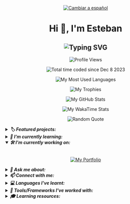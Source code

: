 <!-- Language -->
<p align="center">
  <a href="./README-ES.md">
    <img src="https://img.shields.io/badge/Lang-ES-801172?style=for-the-badge" alt="Cambiar a español" title="Cambiar a español" />
  </a>
</p>

<!-- Heading -->
<h1 align="center">Hi 👋, I'm Esteban</h1>

<!-- Subheading -->
<h2 align="center">
  <picture>
    <source media="(prefers-color-scheme: dark)" srcset="https://readme-typing-svg.demolab.com?font=Recursive&weight=500&size=30&pause=1000&color=FF428E&background=141321&center=true&vCenter=true&random=false&width=450&height=60&lines=Front-End+Developer;from+Paraguay+%F0%9F%87%B5%F0%9F%87%BE" />
    <source media="(prefers-color-scheme: light)" srcset="https://readme-typing-svg.herokuapp.com?font=Recursive&weight=500&size=30&pause=1000&color=657EFF&background=FDF6E3&center=true&vCenter=true&random=false&width=450&height=60&lines=Front-End+Developer;from+Paraguay+%F0%9F%87%B5%F0%9F%87%BE" />
    <img src="https://readme-typing-svg.demolab.com?font=Recursive&weight=500&size=30&pause=1000&color=FF428E&background=141321&center=true&vCenter=true&random=false&width=450&height=60&lines=Front-End+Developer;from+Paraguay+%F0%9F%87%B5%F0%9F%87%BE" alt="Typing SVG" title="Typing SVG" />
  </picture>
</h2>

<!-- Profile Views -->
<p align="center">
  <picture>
    <!-- <source media="(prefers-color-scheme: dark)" srcset="https://komarev.com/ghpvc/?username=esteban-vm&label=Profile%20views&color=blueviolet&style=flat" /> -->
    <!-- <source media="(prefers-color-scheme: light)" srcset="https://komarev.com/ghpvc/?username=esteban-vm&label=Profile%20views&color=brightgreen&style=plastic" /> -->
    <img src="https://komarev.com/ghpvc/?username=esteban-vm&label=Profile%20views&color=blueviolet&style=for-the-badge" alt="Profile Views" title="Profile Views" />
  </picture>
</p>

<!-- WakaTime -->
<p align="center">
  <picture>
    <!-- <source media="(prefers-color-scheme: dark)" srcset="https://wakatime.com/badge/user/018c4b00-8d62-466f-9074-3b14bf48ce82.svg?style=flat" /> -->
    <!-- <source media="(prefers-color-scheme: light)" srcset="https://wakatime.com/badge/user/018c4b00-8d62-466f-9074-3b14bf48ce82.svg?style=plastic" /> -->
    <img src="https://wakatime.com/badge/user/018c4b00-8d62-466f-9074-3b14bf48ce82.svg?style=for-the-badge" alt="Total time coded since Dec 8 2023" title="Total time coded since Dec 8 2023" />
  </picture>
</p>

<!-- Most Used Languages -->
<p align="center">
  <picture>
    <source media="(prefers-color-scheme: dark)" srcset="https://github-readme-stats.vercel.app/api/top-langs?username=esteban-vm&show_icons=true&layout=pie&theme=radical&hide_border=true&hide=swift%2Ccmake%2Cc%2Cc%2B%2B%2Ckotlin%2Cobjective-c%2Chtml&custom_title=🚀%20My%20Most%20Used%20Languages" />
    <source media="(prefers-color-scheme: light)" srcset="https://github-readme-stats.vercel.app/api/top-langs?username=esteban-vm&show_icons=true&layout=pie&theme=solarized-light&hide=swift%2Ccmake%2Cc%2Cc%2B%2B%2Ckotlin%2Cobjective-c%2Chtml&custom_title=🚀%20My%20Most%20Used%20Languages" />
    <img src="https://github-readme-stats.vercel.app/api/top-langs?username=esteban-vm&show_icons=true&layout=pie&theme=radical&hide_border=true&hide=swift%2Ccmake%2Cc%2Cc%2B%2B%2Ckotlin%2Cobjective-c%2Chtml&custom_title=🚀%20My%20Most%20Used%20Languages" alt="My Most Used Languages" title="My Most Used Languages" />
  </picture>
</p>

<!-- Trophies -->
<p align="center">
  <picture>
    <source media="(prefers-color-scheme: dark)" srcset="https://github-profile-trophy.vercel.app/?username=esteban-vm&theme=radical&no-frame=true&row=2&column=3&margin-w=15&margin-h=15&title=Commits%2CRepositories%2CStars%2CPullRequest%2CFollowers%2CExperience" />
    <source media="(prefers-color-scheme: light)" srcset="https://github-profile-trophy.vercel.app/?username=esteban-vm&theme=oldie&row=2&column=3&margin-w=15&margin-h=15&title=Commits%2CRepositories%2CStars%2CPullRequest%2CFollowers%2CExperience" />
    <img src="https://github-profile-trophy.vercel.app/?username=esteban-vm&theme=radical&no-frame=true&row=2&column=3&margin-w=15&margin-h=15&title=Commits%2CRepositories%2CStars%2CPullRequest%2CFollowers%2CExperience" alt="My Trophies" title="My Trophies" />
  </picture>
</p>

<!-- GitHub Stats -->
<p align="center">
  <picture>
    <source media="(prefers-color-scheme: dark)" srcset="https://github-readme-stats.vercel.app/api?username=esteban-vm&show_icons=true&hide=contribs%2Cissues&theme=radical&hide_border=true&rank_icon=github&custom_title=🚀%20My%20GitHub%20Stats" />
    <source media="(prefers-color-scheme: light)" srcset="https://github-readme-stats.vercel.app/api?username=esteban-vm&show_icons=true&hide=contribs%2Cissues&theme=solarized-light&rank_icon=github&custom_title=🚀%20My%20GitHub%20Stats" />
    <img src="https://github-readme-stats.vercel.app/api?username=esteban-vm&show_icons=true&hide=contribs%2Cissues&theme=radical&hide_border=true&rank_icon=github&custom_title=🚀%20My%20GitHub%20Stats" alt="My GitHub Stats" title="My GitHub Stats" />
  </picture>
</p>

<!-- WakaTime Stats -->
<p align="center">
  <picture>
    <source media="(prefers-color-scheme: dark)" srcset="https://github-readme-stats.vercel.app/api/wakatime?username=esteban90&theme=radical&hide_border=true&custom_title=🚀%20My%20WakaTime%20Stats%20(last%207%20days)" />
    <source media="(prefers-color-scheme: light)" srcset="https://github-readme-stats.vercel.app/api/wakatime?username=esteban90&theme=solarized-light&custom_title=🚀%20My%20WakaTime%20Stats%20(last%207%20days)" />
    <img src="https://github-readme-stats.vercel.app/api/wakatime?username=esteban90&theme=radical&hide_border=true&custom_title=🚀%20My%20WakaTime%20Stats%20(last%207%20days)" alt="My WakaTime Stats" title="My WakaTime Stats" />
  </picture>
</p>

<!-- Random Quotes -->
<p align="center">
  <picture>
    <source media="(prefers-color-scheme: dark)" srcset="https://github-readme-quotes-bay.vercel.app/quote?theme=radical&layout=churchill&font=Gabrielle&animation=grow_out_in&quoteCategory=programming" />
    <source media="(prefers-color-scheme: light)" srcset="https://github-readme-quotes-bay.vercel.app/quote?theme=solarized-light&layout=churchill&font=Gabrielle&animation=grow_out_in&quoteCategory=programming" />
    <img src="https://github-readme-quotes-bay.vercel.app/quote?theme=radical&layout=churchill&font=Gabrielle&animation=grow_out_in&quoteCategory=programming" alt="Random Quote" title="Random Quote" />
  </picture>
</p>

<!-- Pins -->
<details name="hidden-content">
  <summary>
    <strong>
      <em>🏷️ Featured projects:</em>
    </strong>
  </summary>
  <br/>
  <p align="center">
    <a href="https://github.com/esteban-vm/nextflix">
      <picture>
        <source media="(prefers-color-scheme: dark)" srcset="https://github-readme-stats.vercel.app/api/pin/?username=esteban-vm&repo=nextflix&theme=radical&hide_border=true" />
        <source media="(prefers-color-scheme: light)" srcset="https://github-readme-stats.vercel.app/api/pin/?username=esteban-vm&repo=nextflix&theme=solarized-light" />
        <img src="https://github-readme-stats.vercel.app/api/pin/?username=esteban-vm&repo=nextflix&theme=radical&hide_border=true" alt="Nextflix - Netflix Clone" title="Nextflix - Netflix Clone" />
      </picture>
    </a>
    <a href="https://github.com/esteban-vm/space-invaders-game">
      <picture>
        <source media="(prefers-color-scheme: dark)" srcset="https://github-readme-stats.vercel.app/api/pin/?username=esteban-vm&repo=space-invaders-game&theme=radical&hide_border=true" />
        <source media="(prefers-color-scheme: light)" srcset="https://github-readme-stats.vercel.app/api/pin/?username=esteban-vm&repo=space-invaders-game&theme=solarized-light" />
        <img src="https://github-readme-stats.vercel.app/api/pin/?username=esteban-vm&repo=space-invaders-game&theme=radical&hide_border=true" alt="Space Invaders Game" title="Space Invaders Game" />
      </picture>
    </a>
    <a href="https://github.com/esteban-vm/calculator">
      <picture>
        <source media="(prefers-color-scheme: dark)" srcset="https://github-readme-stats.vercel.app/api/pin/?username=esteban-vm&repo=calculator&theme=radical&hide_border=true" />
        <source media="(prefers-color-scheme: light)" srcset="https://github-readme-stats.vercel.app/api/pin/?username=esteban-vm&repo=calculator&theme=solarized-light" />
        <img src="https://github-readme-stats.vercel.app/api/pin/?username=esteban-vm&repo=calculator&theme=radical&hide_border=true" alt="Calculator" title="Calculator" />
      </picture>
    </a>
    <a href="https://github.com/esteban-vm/card-game">
      <picture>
        <source media="(prefers-color-scheme: dark)" srcset="https://github-readme-stats.vercel.app/api/pin/?username=esteban-vm&repo=card-game&theme=radical&hide_border=true" />
        <source media="(prefers-color-scheme: light)" srcset="https://github-readme-stats.vercel.app/api/pin/?username=esteban-vm&repo=card-game&theme=solarized-light" />
        <img src="https://github-readme-stats.vercel.app/api/pin/?username=esteban-vm&repo=card-game&theme=radical&hide_border=true" alt="Card Game" title="Card Game" />
      </picture>
    </a>
    <a href="https://github.com/esteban-vm/note-app">
      <picture>
        <source media="(prefers-color-scheme: dark)" srcset="https://github-readme-stats.vercel.app/api/pin/?username=esteban-vm&repo=note-app&theme=radical&hide_border=true" />
        <source media="(prefers-color-scheme: light)" srcset="https://github-readme-stats.vercel.app/api/pin/?username=esteban-vm&repo=note-app&theme=solarized-light" />
        <img src="https://github-readme-stats.vercel.app/api/pin/?username=esteban-vm&repo=note-app&theme=radical&hide_border=true" alt="Note App" title="Note App" />
      </picture>
    </a>
    <a href="https://github.com/esteban-vm/bizwizz">
      <picture>
        <source media="(prefers-color-scheme: dark)" srcset="https://github-readme-stats.vercel.app/api/pin/?username=esteban-vm&repo=bizwizz&theme=radical&hide_border=true" />
        <source media="(prefers-color-scheme: light)" srcset="https://github-readme-stats.vercel.app/api/pin/?username=esteban-vm&repo=bizwizz&theme=solarized-light" />
        <img src="https://github-readme-stats.vercel.app/api/pin/?username=esteban-vm&repo=bizwizz&theme=radical&hide_border=true" alt="Bizwizz" title="Bizwizz" />
      </picture>
    </a>
    <a href="https://github.com/esteban-vm/digisolve">
      <picture>
        <source media="(prefers-color-scheme: dark)" srcset="https://github-readme-stats.vercel.app/api/pin/?username=esteban-vm&repo=digisolve&theme=radical&hide_border=true" />
        <source media="(prefers-color-scheme: light)" srcset="https://github-readme-stats.vercel.app/api/pin/?username=esteban-vm&repo=digisolve&theme=solarized-light" />
        <img src="https://github-readme-stats.vercel.app/api/pin/?username=esteban-vm&repo=digisolve&theme=radical&hide_border=true" alt="Digisolve" title="Digisolve" />
      </picture>
    </a>
    <a href="https://github.com/esteban-vm/awesome-javascript-effects">
      <picture>
        <source media="(prefers-color-scheme: dark)" srcset="https://github-readme-stats.vercel.app/api/pin/?username=esteban-vm&repo=awesome-javascript-effects&theme=radical&hide_border=true" />
        <source media="(prefers-color-scheme: light)" srcset="https://github-readme-stats.vercel.app/api/pin/?username=esteban-vm&repo=awesome-javascript-effects&theme=solarized-light" />
        <img src="https://github-readme-stats.vercel.app/api/pin/?username=esteban-vm&repo=awesome-javascript-effects&theme=radical&hide_border=true" alt="Awesome JavaScript Effects" title="Awesome JavaScript Effects" />
      </picture>
    </a>
    <a href="https://github.com/esteban-vm/advanced-text-effects">
      <picture>
        <source media="(prefers-color-scheme: dark)" srcset="https://github-readme-stats.vercel.app/api/pin/?username=esteban-vm&repo=advanced-text-effects&theme=radical&hide_border=true" />
        <source media="(prefers-color-scheme: light)" srcset="https://github-readme-stats.vercel.app/api/pin/?username=esteban-vm&repo=advanced-text-effects&theme=solarized-light" />
        <img src="https://github-readme-stats.vercel.app/api/pin/?username=esteban-vm&repo=advanced-text-effects&theme=radical&hide_border=true" alt="Advanced Text Effects" title="Advanced Text Effects" />
      </picture>
    </a>
    <a href="https://github.com/esteban-vm/connect-4-game">
      <picture>
        <source media="(prefers-color-scheme: dark)" srcset="https://github-readme-stats.vercel.app/api/pin/?username=esteban-vm&repo=connect-4-game&theme=radical&hide_border=true" />
        <source media="(prefers-color-scheme: light)" srcset="https://github-readme-stats.vercel.app/api/pin/?username=esteban-vm&repo=connect-4-game&theme=solarized-light" />
        <img src="https://github-readme-stats.vercel.app/api/pin/?username=esteban-vm&repo=connect-4-game&theme=radical&hide_border=true" alt="Connect 4 Game" title="Connect 4 Game" />
      </picture>
    </a>
    <a href="https://github.com/esteban-vm/animated-physics-game">
      <picture>
        <source media="(prefers-color-scheme: dark)" srcset="https://github-readme-stats.vercel.app/api/pin/?username=esteban-vm&repo=animated-physics-game&theme=radical&hide_border=true" />
        <source media="(prefers-color-scheme: light)" srcset="https://github-readme-stats.vercel.app/api/pin/?username=esteban-vm&repo=animated-physics-game&theme=solarized-light" />
        <img src="https://github-readme-stats.vercel.app/api/pin/?username=esteban-vm&repo=animated-physics-game&theme=radical&hide_border=true" alt="Animated Physics Game" title="Animated Physics Game" />
      </picture>
    </a>
    <a href="https://github.com/esteban-vm/steampunk-scroller-game">
      <picture>
        <source media="(prefers-color-scheme: dark)" srcset="https://github-readme-stats.vercel.app/api/pin/?username=esteban-vm&repo=steampunk-scroller-game&theme=radical&hide_border=true" />
        <source media="(prefers-color-scheme: light)" srcset="https://github-readme-stats.vercel.app/api/pin/?username=esteban-vm&repo=steampunk-scroller-game&theme=solarized-light" />
        <img src="https://github-readme-stats.vercel.app/api/pin/?username=esteban-vm&repo=steampunk-scroller-game&theme=radical&hide_border=true" alt="Steampunk Scroller Game" title="Steampunk Scroller Game" />
      </picture>
    </a>
    <a href="https://github.com/esteban-vm/zombie-horde-game">
      <picture>
        <source media="(prefers-color-scheme: dark)" srcset="https://github-readme-stats.vercel.app/api/pin/?username=esteban-vm&repo=zombie-horde-game&theme=radical&hide_border=true" />
        <source media="(prefers-color-scheme: light)" srcset="https://github-readme-stats.vercel.app/api/pin/?username=esteban-vm&repo=zombie-horde-game&theme=solarized-light" />
        <img src="https://github-readme-stats.vercel.app/api/pin/?username=esteban-vm&repo=zombie-horde-game&theme=radical&hide_border=true" alt="Zombie Horde Game" title="Zombie Horde Game" />
      </picture>
    </a>
    <a href="https://github.com/esteban-vm/survival-game">
      <picture>
        <source media="(prefers-color-scheme: dark)" srcset="https://github-readme-stats.vercel.app/api/pin/?username=esteban-vm&repo=survival-game&theme=radical&hide_border=true" />
        <source media="(prefers-color-scheme: light)" srcset="https://github-readme-stats.vercel.app/api/pin/?username=esteban-vm&repo=survival-game&theme=solarized-light" />
        <img src="https://github-readme-stats.vercel.app/api/pin/?username=esteban-vm&repo=survival-game&theme=radical&hide_border=true" alt="Survival Game" title="Survival Game" />
      </picture>
    </a>
    <a href="https://github.com/esteban-vm/snap-tiles">
      <picture>
        <source media="(prefers-color-scheme: dark)" srcset="https://github-readme-stats.vercel.app/api/pin/?username=esteban-vm&repo=snap-tiles&theme=radical&hide_border=true" />
        <source media="(prefers-color-scheme: light)" srcset="https://github-readme-stats.vercel.app/api/pin/?username=esteban-vm&repo=snap-tiles&theme=solarized-light" />
        <img src="https://github-readme-stats.vercel.app/api/pin/?username=esteban-vm&repo=snap-tiles&theme=radical&hide_border=true" alt="Snap Tiles" title="Snap Tiles" />
      </picture>
    </a>
  </p>
</details>

<details name="hidden-content">
  <summary>
    <strong>
      <em>🌱 I’m currently learning:</em>
    </strong>
  </summary>
  <br/>
  <p align="center">
    <picture>
      <!-- <source media="(prefers-color-scheme: dark)" srcset="https://img.shields.io/badge/spring-%236DB33F.svg?style=flat&logo=spring&logoColor=white" /> -->
      <!-- <source media="(prefers-color-scheme: light)" srcset="https://img.shields.io/badge/spring-%236DB33F.svg?style=plastic&logo=spring&logoColor=white" /> -->
      <img src="https://img.shields.io/badge/spring-%236DB33F.svg?style=for-the-badge&logo=spring&logoColor=white" alt="Spring" title="Spring" />
    </picture>
  </p>
</details>

<details name="hidden-content" open>
  <summary>
    <strong>
      <em>🛠️ I'm currently working on:</em>
    </strong>
  </summary>
  <br/>
  <p align="center">
    <a href="https://github.com/esteban-vm/my-portfolio">
      <picture>
        <!-- <source media="(prefers-color-scheme: dark)" srcset="https://img.shields.io/badge/My%20Portfolio-%23000000.svg?style=flat&logo=firefox&logoColor=#FF7139" /> -->
        <!-- <source media="(prefers-color-scheme: light)" srcset="https://img.shields.io/badge/My%20Portfolio-%23000000.svg?style=plastic&logo=firefox&logoColor=#FF7139" /> -->
        <img src="https://img.shields.io/badge/My%20Portfolio-%23000000.svg?style=for-the-badge&logo=firefox&logoColor=#FF7139" alt="My Portfolio" title="My Portfolio" />
      </picture>
    </a>
  </p>
</details>

<details name="hidden-content">
  <summary>
    <strong>
      <em>💬 Ask me about:</em>
    </strong>
  </summary>
  <br/>
  <p align="center">
    <!-- <a href="https://nextjs.org/"> -->
      <picture>
        <!-- <source media="(prefers-color-scheme: dark)" srcset="https://img.shields.io/badge/Next.js-000000.svg?style=flat&logo=nextdotjs&logoColor=white" /> -->
        <!-- <source media="(prefers-color-scheme: light)" srcset="https://img.shields.io/badge/Next.js-000000.svg?style=plastic&logo=nextdotjs&logoColor=white" /> -->
        <img src="https://img.shields.io/badge/Next.js-000000.svg?style=for-the-badge&logo=nextdotjs&logoColor=white" alt="Next.js" title="Next.js" />
      </picture>
    <!-- </a> -->
    <!-- <a href="https://reactjs.org/"> -->
      <picture>
        <!-- <source media="(prefers-color-scheme: dark)" srcset="https://img.shields.io/badge/React-61DAFB.svg?style=flat&logo=React&logoColor=black" /> -->
        <!-- <source media="(prefers-color-scheme: light)" srcset="https://img.shields.io/badge/React-61DAFB.svg?style=plastic&logo=React&logoColor=black" /> -->
        <img src="https://img.shields.io/badge/React-61DAFB.svg?style=for-the-badge&logo=React&logoColor=black" alt="React" title="React" />
      </picture>
    <!-- </a> -->
    <!-- <a href="https://developer.mozilla.org/en-US/docs/Web/JavaScript/"> -->
      <picture>
        <!-- <source media="(prefers-color-scheme: dark)" srcset="https://img.shields.io/badge/JavaScript-F7DF1E.svg?style=flat&logo=JavaScript&logoColor=black" /> -->
        <!-- <source media="(prefers-color-scheme: light)" srcset="https://img.shields.io/badge/JavaScript-F7DF1E.svg?style=plastic&logo=JavaScript&logoColor=black" /> -->
        <img src="https://img.shields.io/badge/JavaScript-F7DF1E.svg?style=for-the-badge&logo=JavaScript&logoColor=black" alt="JavaScript" title="JavaScript" />
      </picture>
    <!-- </a> -->
    <!-- <a href="https://www.typescriptlang.org/"> -->
      <picture>
        <!-- <source media="(prefers-color-scheme: dark)" srcset="https://img.shields.io/badge/TypeScript-3178C6.svg?style=flat&logo=TypeScript&logoColor=white" /> -->
        <!-- <source media="(prefers-color-scheme: light)" srcset="https://img.shields.io/badge/TypeScript-3178C6.svg?style=plastic&logo=TypeScript&logoColor=white" /> -->
        <img src="https://img.shields.io/badge/TypeScript-3178C6.svg?style=for-the-badge&logo=TypeScript&logoColor=white" alt="TypeScript" title="TypeScript" />
      </picture>
    <!-- </a> -->
    <!-- <a href="https://flutter.dev/"> -->
      <picture>
        <!-- <source media="(prefers-color-scheme: dark)" srcset="https://img.shields.io/badge/Flutter-02569B.svg?style=flat&logo=Flutter&logoColor=white" /> -->
        <!-- <source media="(prefers-color-scheme: light)" srcset="https://img.shields.io/badge/Flutter-02569B.svg?style=plastic&logo=Flutter&logoColor=white" /> -->
        <img src="https://img.shields.io/badge/Flutter-02569B.svg?style=for-the-badge&logo=Flutter&logoColor=white" alt="Flutter" title="Flutter" />
      </picture>
    <!-- </a> -->
    <!-- <a href="https://tailwindcss.com/"> -->
      <picture>
        <!-- <source media="(prefers-color-scheme: dark)" srcset="https://img.shields.io/badge/Tailwind%20CSS-06B6D4.svg?style=flat&logo=Tailwind-CSS&logoColor=white" /> -->
        <!-- <source media="(prefers-color-scheme: light)" srcset="https://img.shields.io/badge/Tailwind%20CSS-06B6D4.svg?style=plastic&logo=Tailwind-CSS&logoColor=white" /> -->
        <img src="https://img.shields.io/badge/Tailwind%20CSS-06B6D4.svg?style=for-the-badge&logo=Tailwind-CSS&logoColor=white" alt="Tailwind CSS" title="Tailwind CSS" />
      </picture>
    <!-- </a> -->
  </p>
</details>

<details name="hidden-content">
  <summary>
    <strong>
      <em>📫 Connect with me:</em>
    </strong>
  </summary>
  <br/>
  <ol>
    <li>
      <a href="https://www.linkedin.com/in/webdev-esteban/">
        <picture>
          <!-- <source media="(prefers-color-scheme: dark)" srcset="https://img.shields.io/badge/LinkedIn-0A66C2.svg?style=flat&logo=LinkedIn&logoColor=white" /> -->
          <!-- <source media="(prefers-color-scheme: light)" srcset="https://img.shields.io/badge/LinkedIn-0A66C2.svg?style=plastic&logo=LinkedIn&logoColor=white" /> -->
          <img src="https://img.shields.io/badge/LinkedIn-0A66C2.svg?style=for-the-badge&logo=LinkedIn&logoColor=white" alt="LinkedIn" title="LinkedIn" />
        </picture>
      </a>
    </li>      
    <li>
      <a href="mailto:estebanvm90@outlook.com?Subject=Contact%me">
        <picture>
          <!-- <source media="(prefers-color-scheme: dark)" srcset="https://img.shields.io/badge/Outlook-0078D4.svg?style=flat&logo=Microsoft-Outlook&logoColor=white" /> -->
          <!-- <source media="(prefers-color-scheme: light)" srcset="https://img.shields.io/badge/Outlook-0078D4.svg?style=plastic&logo=Microsoft-Outlook&logoColor=white" /> -->
          <img src="https://img.shields.io/badge/Outlook-0078D4.svg?style=for-the-badge&logo=Microsoft-Outlook&logoColor=white" alt="Outlook" title="Outlook" />
        </picture>
      </a>
    </li>
    <li>
      <a href="mailto:estebanvm1990@gmail.com?Subject=Contact%me">
        <picture>
          <!-- <source media="(prefers-color-scheme: dark)" srcset="https://img.shields.io/badge/Gmail-EA4335.svg?style=flat&logo=Gmail&logoColor=white" /> -->
          <!-- <source media="(prefers-color-scheme: light)" srcset="https://img.shields.io/badge/Gmail-EA4335.svg?style=plastic&logo=Gmail&logoColor=white" /> -->
          <img src="https://img.shields.io/badge/Gmail-EA4335.svg?style=for-the-badge&logo=Gmail&logoColor=white" alt="Gmail" title="Gmail" />
        </picture>
      </a>
    </li>
    <li>
      <a href="https://t.me/VM_Esteban">
        <picture>
          <!-- <source media="(prefers-color-scheme: dark)" srcset="https://img.shields.io/badge/Telegram-26A5E4.svg?style=flat&logo=Telegram&logoColor=white" /> -->
          <!-- <source media="(prefers-color-scheme: light)" srcset="https://img.shields.io/badge/Telegram-26A5E4.svg?style=plastic&logo=Telegram&logoColor=white" /> -->
          <img src="https://img.shields.io/badge/Telegram-26A5E4.svg?style=for-the-badge&logo=Telegram&logoColor=white" alt="Telegram" title="Telegram" />
        </picture>
      </a>
    </li>
    <!-- <a href="https://codepen.io/esteban-vera/"> -->
      <!-- <picture> -->
        <!-- <source media="(prefers-color-scheme: dark)" srcset="https://img.shields.io/badge/CodePen-000000.svg?style=flat&logo=CodePen&logoColor=white" /> -->
        <!-- <source media="(prefers-color-scheme: light)" srcset="https://img.shields.io/badge/CodePen-000000.svg?style=plastic&logo=CodePen&logoColor=white" /> -->
        <!-- <img src="https://img.shields.io/badge/CodePen-000000.svg?style=for-the-badge&logo=CodePen&logoColor=white" alt="CodePen" title="CodePen" /> -->
      <!-- </picture> -->
    <!-- </a> -->
    <!-- <a href="https://codesandbox.com/estebanvm1990/">
      <picture>
        <source media="(prefers-color-scheme: dark)" srcset="https://img.shields.io/badge/CodeSandbox-151515.svg?style=flat&logo=CodeSandbox&logoColor=white" />
        <source media="(prefers-color-scheme: light)" srcset="https://img.shields.io/badge/CodeSandbox-151515.svg?style=plastic&logo=CodeSandbox&logoColor=white" />
        <img src="https://img.shields.io/badge/CodeSandbox-151515.svg?style=for-the-badge&logo=CodeSandbox&logoColor=white" alt="CodeSandbox" title="CodeSandbox" />
      </picture>
    </a> -->
    <!-- <a href="https://replit.com/@esteban-90/"> -->
      <!-- <picture> -->
        <!-- <source media="(prefers-color-scheme: dark)" srcset="https://img.shields.io/badge/Replit-F26207.svg?style=flat&logo=Replit&logoColor=white" /> -->
        <!-- <source media="(prefers-color-scheme: light)" srcset="https://img.shields.io/badge/Replit-F26207.svg?style=plastic&logo=Replit&logoColor=white" /> -->
        <!-- <img src="https://img.shields.io/badge/Replit-F26207.svg?style=for-the-badge&logo=Replit&logoColor=white" alt="Replit" title="Replit" /> -->
      <!-- </picture> -->
    <!-- </a> -->
    <!-- <a href="https://stackoverflow.com/users/23014685/esteban-vm/">
      <picture>
        <source media="(prefers-color-scheme: dark)" srcset="https://img.shields.io/badge/Stack%20Overflow-F58025.svg?style=flat&logo=Stack-Overflow&logoColor=white" />
        <source media="(prefers-color-scheme: light)" srcset="https://img.shields.io/badge/Stack%20Overflow-F58025.svg?style=plastic&logo=Stack-Overflow&logoColor=white" />
        <img src="https://img.shields.io/badge/Stack%20Overflow-F58025.svg?style=for-the-badge&logo=Stack-Overflow&logoColor=white" alt="Stack Overflow" title="Stack Overflow" />
      </picture>
    </a> -->
  </ol>
</details>

<details name="hidden-content">
  <summary>
    <strong>
      <em>💻 Languages I've learnt:</em>
    </strong>
  </summary>
  <br/>
  <p align="center">
    <!-- <a href="https://www.w3.org/html/"> -->
      <picture>
        <!-- <source media="(prefers-color-scheme: dark)" srcset="https://img.shields.io/badge/HTML5-E34F26.svg?style=flat&logo=HTML5&logoColor=white" /> -->
        <!-- <source media="(prefers-color-scheme: light)" srcset="https://img.shields.io/badge/HTML5-E34F26.svg?style=plastic&logo=HTML5&logoColor=white" /> -->
        <img src="https://img.shields.io/badge/HTML5-E34F26.svg?style=for-the-badge&logo=HTML5&logoColor=white" alt="HTML5" title="HTML5" />
      </picture>
    <!-- </a> -->
    <!-- <a href="https://www.w3schools.com/css/"> -->
      <picture>
        <!-- <source media="(prefers-color-scheme: dark)" srcset="https://img.shields.io/badge/CSS3-1572B6.svg?style=flat&logo=CSS3&logoColor=white" /> -->
        <!-- <source media="(prefers-color-scheme: light)" srcset="https://img.shields.io/badge/CSS3-1572B6.svg?style=plastic&logo=CSS3&logoColor=white" /> -->
        <img src="https://img.shields.io/badge/CSS3-1572B6.svg?style=for-the-badge&logo=CSS3&logoColor=white" alt="CSS3" title="CSS3" />
      </picture>
    <!-- </a> -->
    <!-- <a href="https://developer.mozilla.org/en-US/docs/Web/JavaScript/"> -->
      <picture>
        <!-- <source media="(prefers-color-scheme: dark)" srcset="https://img.shields.io/badge/JavaScript-F7DF1E.svg?style=flat&logo=JavaScript&logoColor=black" /> -->
        <!-- <source media="(prefers-color-scheme: light)" srcset="https://img.shields.io/badge/JavaScript-F7DF1E.svg?style=plastic&logo=JavaScript&logoColor=black" /> -->
        <img src="https://img.shields.io/badge/JavaScript-F7DF1E.svg?style=for-the-badge&logo=JavaScript&logoColor=black" alt="JavaScript" title="JavaScript" />
      </picture>
    <!-- </a> -->
    <!-- <a href="https://www.typescriptlang.org/"> -->
      <picture>
        <!-- <source media="(prefers-color-scheme: dark)" srcset="https://img.shields.io/badge/TypeScript-3178C6.svg?style=flat&logo=TypeScript&logoColor=white" /> -->
        <!-- <source media="(prefers-color-scheme: light)" srcset="https://img.shields.io/badge/TypeScript-3178C6.svg?style=plastic&logo=TypeScript&logoColor=white" /> -->
        <img src="https://img.shields.io/badge/TypeScript-3178C6.svg?style=for-the-badge&logo=TypeScript&logoColor=white" alt="TypeScript" title="TypeScript" />
      </picture>
    <!-- </a> -->
    <!-- <a href="https://nodejs.org/"> -->
      <picture>
        <!-- <source media="(prefers-color-scheme: dark)" srcset="https://img.shields.io/badge/Node.js-339933.svg?style=flat&logo=nodedotjs&logoColor=white" /> -->
        <!-- <source media="(prefers-color-scheme: light)" srcset="https://img.shields.io/badge/Node.js-339933.svg?style=plastic&logo=nodedotjs&logoColor=white" /> -->
        <img src="https://img.shields.io/badge/Node.js-5FA04E.svg?style=for-the-badge&logo=nodedotjs&logoColor=white" alt="Node.js" title="Node.js" />
      </picture>
    <!-- </a> -->
    <picture>
        <!-- <source media="(prefers-color-scheme: dark)" srcset="https://img.shields.io/badge/java-%23ED8B00.svg?style=flat&logo=openjdk&logoColor=white" /> -->
        <!-- <source media="(prefers-color-scheme: light)" srcset="https://img.shields.io/badge/java-%23ED8B00.svg?style=plastic&logo=openjdk&logoColor=white" /> -->
        <img src="https://img.shields.io/badge/java-%23ED8B00.svg?style=for-the-badge&logo=openjdk&logoColor=white" alt="Java" title="Java" />
    </picture>
    <!-- <a href="https://sass-lang.com/">
      <picture>
        <source media="(prefers-color-scheme: dark)" srcset="https://img.shields.io/badge/Sass-CC6699.svg?style=flat&logo=Sass&logoColor=white" />
        <source media="(prefers-color-scheme: light)" srcset="https://img.shields.io/badge/Sass-CC6699.svg?style=plastic&logo=Sass&logoColor=white" />
        <img src="https://img.shields.io/badge/Sass-CC6699.svg?style=for-the-badge&logo=Sass&logoColor=white" alt="Sass" title="Sass" />
      </picture>
    </a> -->
    <!-- <a href="https://dart.dev/"> -->
      <picture>
        <!-- <source media="(prefers-color-scheme: dark)" srcset="https://img.shields.io/badge/Dart-0175C2.svg?style=flat&logo=Dart&logoColor=white" /> -->
        <!-- <source media="(prefers-color-scheme: light)" srcset="https://img.shields.io/badge/Dart-0175C2.svg?style=plastic&logo=Dart&logoColor=white" /> -->
        <img src="https://img.shields.io/badge/Dart-0175C2.svg?style=for-the-badge&logo=Dart&logoColor=white" alt="Dart" title="Dart" />
      </picture>
    <!-- </a> -->
  </p>
</details>

<details name="hidden-content">
  <summary>
    <strong>
      <em>🧰 Tools/Frameworks I've worked with:</em>
    </strong>
  </summary>
  <br/>
  <p align="center">
    <!-- <a href="https://nextjs.org/"> -->
      <picture>
        <!-- <source media="(prefers-color-scheme: dark)" srcset="https://img.shields.io/badge/Next.js-000000.svg?style=flat&logo=nextdotjs&logoColor=white" /> -->
        <!-- <source media="(prefers-color-scheme: light)" srcset="https://img.shields.io/badge/Next.js-000000.svg?style=plastic&logo=nextdotjs&logoColor=white" /> -->
        <img src="https://img.shields.io/badge/Next.js-000000.svg?style=for-the-badge&logo=nextdotjs&logoColor=white" alt="Next.js" title="Next.js" />
      </picture>
    <!-- </a> -->
    <!-- <a href="https://reactjs.org/"> -->
      <picture>
        <!-- <source media="(prefers-color-scheme: dark)" srcset="https://img.shields.io/badge/React-61DAFB.svg?style=flat&logo=React&logoColor=black" /> -->
        <!-- <source media="(prefers-color-scheme: light)" srcset="https://img.shields.io/badge/React-61DAFB.svg?style=plastic&logo=React&logoColor=black" /> -->
        <img src="https://img.shields.io/badge/React-61DAFB.svg?style=for-the-badge&logo=React&logoColor=black" alt="React" title="React" />
      </picture>
    <!-- </a> -->
    <!-- <a href="https://reactrouter.com/"> -->
      <picture>
        <!-- <source media="(prefers-color-scheme: dark)" srcset="https://img.shields.io/badge/React%20Router-CA4245.svg?style=flat&logo=React-Router&logoColor=white" /> -->
        <!-- <source media="(prefers-color-scheme: light)" srcset="https://img.shields.io/badge/React%20Router-CA4245.svg?style=plastic&logo=React-Router&logoColor=white" /> -->
        <img src="https://img.shields.io/badge/React%20Router-CA4245.svg?style=for-the-badge&logo=React-Router&logoColor=white" alt="React Router" title="React Router" />
      </picture>
    <!-- </a> -->
    <!-- <a href="https://react-hook-form.com/"> -->
      <picture>
        <!-- <source media="(prefers-color-scheme: dark)" srcset="https://img.shields.io/badge/React%20Hook%20Form-EC5990.svg?style=flat&logo=React-Hook-Form&logoColor=white" /> -->
        <!-- <source media="(prefers-color-scheme: light)" srcset="https://img.shields.io/badge/React%20Hook%20Form-EC5990.svg?style=plastic&logo=React-Hook-Form&logoColor=white" /> -->
        <img src="https://img.shields.io/badge/React%20Hook%20Form-EC5990.svg?style=for-the-badge&logo=React-Hook-Form&logoColor=white" alt="React Hook Form" title="React Hook Form" />
      </picture>
    <!-- </a> -->
    <!-- <a href="https://tanstack.com/query/v3"> -->
      <picture>
        <!-- <source media="(prefers-color-scheme: dark)" srcset="https://img.shields.io/badge/React%20Query-FF4154.svg?style=flat&logo=React-Query&logoColor=white" /> -->
        <!-- <source media="(prefers-color-scheme: light)" srcset="https://img.shields.io/badge/React%20Query-FF4154.svg?style=plastic&logo=React-Query&logoColor=white" /> -->
        <img src="https://img.shields.io/badge/React%20Query-FF4154.svg?style=for-the-badge&logo=React-Query&logoColor=white" alt="React Query" title="React Query" />
      </picture>
    <!-- </a> -->
    <!-- <a href="https://legacy.reactjs.org/docs/context.html"> -->
      <picture>
        <!-- <source media="(prefers-color-scheme: dark)" srcset="https://img.shields.io/badge/Context--Api-000000?style=flat&logo=react" /> -->
        <!-- <source media="(prefers-color-scheme: light)" srcset="https://img.shields.io/badge/Context--Api-000000?style=plastic&logo=react" /> -->
        <img src="https://img.shields.io/badge/Context--Api-000000?style=for-the-badge&logo=react" alt="Context API" title="Context API" />
      </picture>
    <!-- </a> -->
    <!-- <a href="https://www.prisma.io/"> -->
      <picture>
        <!-- <source media="(prefers-color-scheme: dark)" srcset="https://img.shields.io/badge/Prisma-2D3748?style=flat&logo=Prisma&logoColor=white" /> -->
        <!-- <source media="(prefers-color-scheme: light)" srcset="https://img.shields.io/badge/Prisma-2D3748?style=plastic&logo=Prisma&logoColor=white" /> -->
        <img src="https://img.shields.io/badge/Prisma-2D3748.svg?style=for-the-badge&logo=Prisma&logoColor=white" alt="Prisma" title="Prisma" />
      </picture>
    <!-- </a> -->
    <!-- <a href="https://redux.js.org/"> -->
      <picture>
        <!-- <source media="(prefers-color-scheme: dark)" srcset="https://img.shields.io/badge/Redux-764ABC.svg?style=flat&logo=Redux&logoColor=white" /> -->
        <!-- <source media="(prefers-color-scheme: light)" srcset="https://img.shields.io/badge/Redux-764ABC.svg?style=plastic&logo=Redux&logoColor=white" /> -->
        <img src="https://img.shields.io/badge/Redux-764ABC.svg?style=for-the-badge&logo=Redux&logoColor=white" alt="Redux" title="Redux" />
      </picture>
    <!-- </a> -->
    <!-- <a href="https://threejs.org/"> -->
      <picture>
        <!-- <source media="(prefers-color-scheme: dark)" srcset="https://img.shields.io/badge/Three.js-000000.svg?style=flat&logo=threedotjs&logoColor=white" /> -->
        <!-- <source media="(prefers-color-scheme: light)" srcset="https://img.shields.io/badge/Three.js-000000.svg?style=plastic&logo=threedotjs&logoColor=white" /> -->
        <img src="https://img.shields.io/badge/Three.js-000000.svg?style=for-the-badge&logo=threedotjs&logoColor=white" alt="Three.js" title="Three.js" />
      </picture>
    <!-- </a> -->
    <!-- <a href="https://firebase.google.com/"> -->
      <picture>
        <!-- <source media="(prefers-color-scheme: dark)" srcset="https://img.shields.io/badge/Firebase-FFCA28.svg?style=flat&logo=Firebase&logoColor=black" /> -->
        <!-- <source media="(prefers-color-scheme: light)" srcset="https://img.shields.io/badge/Firebase-FFCA28.svg?style=plastic&logo=Firebase&logoColor=black" /> -->
        <img src="https://img.shields.io/badge/Firebase-FFCA28.svg?style=for-the-badge&logo=Firebase&logoColor=black" alt="Firebase" title="Firebase" />
      </picture>
    <!-- </a> -->
      <picture>
        <!-- <source media="(prefers-color-scheme: dark)" srcset="https://img.shields.io/badge/spring-%236DB33F.svg?style=flat&logo=spring&logoColor=white" /> -->
        <!-- <source media="(prefers-color-scheme: light)" srcset="https://img.shields.io/badge/spring-%236DB33F.svg?style=plastic&logo=spring&logoColor=white" /> -->
        <img src="https://img.shields.io/badge/spring-%236DB33F.svg?style=for-the-badge&logo=spring&logoColor=white" alt="Spring" title="Spring" />
      </picture>
    <!-- <a href="https://flutter.dev/"> -->
      <picture>
        <!-- <source media="(prefers-color-scheme: dark)" srcset="https://img.shields.io/badge/Flutter-02569B.svg?style=flat&logo=Flutter&logoColor=white" /> -->
        <!-- <source media="(prefers-color-scheme: light)" srcset="https://img.shields.io/badge/Flutter-02569B.svg?style=plastic&logo=Flutter&logoColor=white" /> -->
        <img src="https://img.shields.io/badge/Flutter-02569B.svg?style=for-the-badge&logo=Flutter&logoColor=white" alt="Flutter" title="Flutter" />
      </picture>
    <!-- </a> -->
    <!-- <a href="https://git-scm.com/"> -->
      <picture>
        <!-- <source media="(prefers-color-scheme: dark)" srcset="https://img.shields.io/badge/Git-F05032.svg?style=flat&logo=Git&logoColor=white" /> -->
        <!-- <source media="(prefers-color-scheme: light)" srcset="https://img.shields.io/badge/Git-F05032.svg?style=plastic&logo=Git&logoColor=white" /> -->
        <img src="https://img.shields.io/badge/Git-F05032.svg?style=for-the-badge&logo=Git&logoColor=white" alt="Git" title="Git" />
      </picture>
    <!-- </a> -->
    <!-- <a href="https://www.docker.com/">
      <picture>
        <source media="(prefers-color-scheme: dark)" srcset="https://img.shields.io/badge/Docker-2496ED.svg?style=flat&logo=Docker&logoColor=white" />
        <source media="(prefers-color-scheme: light)" srcset="https://img.shields.io/badge/Docker-2496ED.svg?style=plastic&logo=Docker&logoColor=white" />
        <img src="https://img.shields.io/badge/Docker-2496ED.svg?style=for-the-badge&logo=Docker&logoColor=white" alt="Docker" title="Docker" />
      </picture>
    </a> -->
    <!-- <a href="https://storybook.js.org/"> -->
      <picture>
        <!-- <source media="(prefers-color-scheme: dark)" srcset="https://img.shields.io/badge/Storybook-FF4785.svg?style=flat&logo=Storybook&logoColor=white" /> -->
        <!-- <source media="(prefers-color-scheme: light)" srcset="https://img.shields.io/badge/Storybook-FF4785.svg?style=plastic&logo=Storybook&logoColor=white" /> -->
        <img src="https://img.shields.io/badge/Storybook-FF4785.svg?style=for-the-badge&logo=Storybook&logoColor=white" alt="Storybook" title="Storybook" />
      </picture>
    <!-- </a> -->
    <!-- <a href="https://www.chromatic.com/"> -->
      <picture>
        <!-- <source media="(prefers-color-scheme: dark)" srcset="https://img.shields.io/badge/Chromatic-FC521F.svg?style=flat&logo=Chromatic&logoColor=white" /> -->
        <!-- <source media="(prefers-color-scheme: light)" srcset="https://img.shields.io/badge/Chromatic-FC521F.svg?style=plastic&logo=Chromatic&logoColor=white" /> -->
        <img src="https://img.shields.io/badge/Chromatic-FC521F.svg?style=for-the-badge&logo=Chromatic&logoColor=white" alt="Chromatic" title="Chromatic" />
      </picture>
    <!-- </a> -->
    <!-- <a href="https://eslint.org/"> -->
      <picture>
        <!-- <source media="(prefers-color-scheme: dark)" srcset="https://img.shields.io/badge/ESLint-4B32C3.svg?style=flat&logo=ESLint&logoColor=white" /> -->
        <!-- <source media="(prefers-color-scheme: light)" srcset="https://img.shields.io/badge/ESLint-4B32C3.svg?style=plastic&logo=ESLint&logoColor=white" /> -->
        <img src="https://img.shields.io/badge/ESLint-4B32C3.svg?style=for-the-badge&logo=ESLint&logoColor=white" alt="ESLint" title="ESLint" />
      </picture>
    <!-- </a> -->
    <!-- <a href="https://prettier.io/"> -->
      <picture>
        <!-- <source media="(prefers-color-scheme: dark)" srcset="https://img.shields.io/badge/Prettier-F7B93E.svg?style=flat&logo=Prettier&logoColor=black" /> -->
        <!-- <source media="(prefers-color-scheme: light)" srcset="https://img.shields.io/badge/Prettier-F7B93E.svg?style=plastic&logo=Prettier&logoColor=black" /> -->
        <img src="https://img.shields.io/badge/Prettier-F7B93E.svg?style=for-the-badge&logo=Prettier&logoColor=black" alt="Prettier" title="Prettier" />
      </picture>
    <!-- </a> -->
    <!-- <a href="https://phaser.io/"> -->
      <picture>
        <!-- <source media="(prefers-color-scheme: dark)" srcset="https://img.shields.io/badge/Phaser-E60012.svg?style=flat&logo=Game-Developer&logoColor=white" /> -->
        <!-- <source media="(prefers-color-scheme: light)" srcset="https://img.shields.io/badge/Phaser-E60012.svg?style=plastic&logo=Game-Developer&logoColor=white" /> -->
        <img src="https://img.shields.io/badge/Phaser-E60012.svg?style=for-the-badge&logo=Game-Developer&logoColor=white" alt="Phaser" title="Phaser" />
      </picture>
    <!-- </a> -->
    <!-- <a href="https://v2.vitejs.dev/"> -->
      <picture>
        <!-- <source media="(prefers-color-scheme: dark)" srcset="https://img.shields.io/badge/Vite-646CFF.svg?style=flat&logo=Vite&logoColor=white" /> -->
        <!-- <source media="(prefers-color-scheme: light)" srcset="https://img.shields.io/badge/Vite-646CFF.svg?style=plastic&logo=Vite&logoColor=white" /> -->
        <img src="https://img.shields.io/badge/Vite-646CFF.svg?style=for-the-badge&logo=Vite&logoColor=white" alt="Vite" title="Vite" />
      </picture>
    <!-- </a> -->
    <!-- <a href="https://developer.mozilla.org/en-US/docs/Web/Progressive_web_apps/"> -->
      <picture>
        <!-- <source media="(prefers-color-scheme: dark)" srcset="https://img.shields.io/badge/PWA-5A0FC8.svg?style=flat&logo=PWA&logoColor=white" /> -->
        <!-- <source media="(prefers-color-scheme: light)" srcset="https://img.shields.io/badge/PWA-5A0FC8.svg?style=plastic&logo=PWA&logoColor=white" /> -->
        <img src="https://img.shields.io/badge/PWA-5A0FC8.svg?style=for-the-badge&logo=PWA&logoColor=white" alt="Progressive Wep App" title="Progressive Wep App" />
      </picture>
    <!-- </a> -->
    <!-- <a href="https://www.w3schools.com/html/html5_canvas.asp"> -->
      <picture>
        <!-- <source media="(prefers-color-scheme: dark)" srcset="https://img.shields.io/badge/Canvas-E72429.svg?style=flat&logo=Canvas&logoColor=white" /> -->
        <!-- <source media="(prefers-color-scheme: light)" srcset="https://img.shields.io/badge/Canvas-E72429.svg?style=plastic&logo=Canvas&logoColor=white" /> -->
        <img src="https://img.shields.io/badge/Canvas-E72429.svg?style=for-the-badge&logo=Canvas&logoColor=white" alt="HTML Canvas" title="HTML Canvas" />
      </picture>
    <!-- </a> -->
    <!-- <a href="https://jestjs.io/"> -->
      <picture>
        <!-- <source media="(prefers-color-scheme: dark)" srcset="https://img.shields.io/badge/Jest-C21325.svg?style=flat&logo=Jest&logoColor=black" /> -->
        <!-- <source media="(prefers-color-scheme: light)" srcset="https://img.shields.io/badge/Jest-C21325.svg?style=plastic&logo=Jest&logoColor=white" /> -->
        <img src="https://img.shields.io/badge/Jest-C21325.svg?style=for-the-badge&logo=Jest&logoColor=white" alt="Jest" title="Jest" />
      </picture>
    <!-- </a> -->
    <!-- <a href="https://testing-library.com/"> -->
      <picture>
        <!-- <source media="(prefers-color-scheme: dark)" srcset="https://img.shields.io/badge/Testing%20Library-E33332.svg?style=flat&logo=Testing-Library&logoColor=white" /> -->
        <!-- <source media="(prefers-color-scheme: light)" srcset="https://img.shields.io/badge/Testing%20Library-E33332.svg?style=plastic&logo=Testing-Library&logoColor=white" /> -->
        <img src="https://img.shields.io/badge/Testing%20Library-E33332.svg?style=for-the-badge&logo=Testing-Library&logoColor=white" alt="Testing Library" title="Testing Library" />
      </picture>
    <!-- </a> -->
    <!-- <a href="https://vitest.dev/"> -->
      <picture>
        <!-- <source media="(prefers-color-scheme: dark)" srcset="https://img.shields.io/badge/Vitest-6E9F18.svg?style=flat&logo=Vitest&logoColor=white" /> -->
        <!-- <source media="(prefers-color-scheme: light)" srcset="https://img.shields.io/badge/Vitest-6E9F18.svg?style=plastic&logo=Vitest&logoColor=white" /> -->
        <img src="https://img.shields.io/badge/Vitest-6E9F18.svg?style=for-the-badge&logo=Vitest&logoColor=white" alt="Vitest" title="Vitest" />
      </picture>
    <!-- </a> -->
    <!-- <a href="https://playwright.dev/"> -->
      <picture>
        <!-- <source media="(prefers-color-scheme: dark)" srcset="https://img.shields.io/badge/Playwright-2EAD33.svg?style=flat&logo=Playwright&logoColor=black" /> -->
        <!-- <source media="(prefers-color-scheme: light)" srcset="https://img.shields.io/badge/Playwright-2EAD33.svg?style=plastic&logo=Playwright&logoColor=white" /> -->
        <img src="https://img.shields.io/badge/Playwright-2EAD33.svg?style=for-the-badge&logo=Playwright&logoColor=white" alt="Playwright" title="Playwright" />
      </picture>
    <!-- </a> -->
    <!-- <a href="https://tailwindcss.com/"> -->
      <picture>
        <!-- <source media="(prefers-color-scheme: dark)" srcset="https://img.shields.io/badge/Tailwind%20CSS-06B6D4.svg?style=flat&logo=Tailwind-CSS&logoColor=white" /> -->
        <!-- <source media="(prefers-color-scheme: light)" srcset="https://img.shields.io/badge/Tailwind%20CSS-06B6D4.svg?style=plastic&logo=Tailwind-CSS&logoColor=white" /> -->
        <img src="https://img.shields.io/badge/Tailwind%20CSS-06B6D4.svg?style=for-the-badge&logo=Tailwind-CSS&logoColor=white" alt="Tailwind CSS" title="Tailwind CSS" />
      </picture>
    <!-- </a> -->
    <!-- <a href="https://emotion.sh/docs/styled"> -->
      <picture>
        <!-- <source media="(prefers-color-scheme: dark)" srcset="https://img.shields.io/badge/styled%20components-DB7093.svg?style=flat&logo=styled-components&logoColor=white" /> -->
        <!-- <source media="(prefers-color-scheme: light)" srcset="https://img.shields.io/badge/styled%20components-DB7093.svg?style=plastic&logo=styled-components&logoColor=white" /> -->
        <img src="https://img.shields.io/badge/styled%20components-DB7093.svg?style=for-the-badge&logo=styled-components&logoColor=white" alt="Styled Components" title="Styled Components" />
      </picture>
    <!-- </a> -->
    <!-- <a href="https://pnpm.io/"> -->
      <picture>
        <!-- <source media="(prefers-color-scheme: dark)" srcset="https://img.shields.io/badge/pnpm-F69220.svg?style=flat&logo=pnpm&logoColor=white" /> -->
        <!-- <source media="(prefers-color-scheme: light)" srcset="https://img.shields.io/badge/pnpm-F69220.svg?style=plastic&logo=pnpm&logoColor=white" /> -->
        <img src="https://img.shields.io/badge/pnpm-F69220.svg?style=for-the-badge&logo=pnpm&logoColor=white" alt="PNPM" title="PNPM" />
      </picture>
    <!-- </a> -->
    <!-- <a href="https://vercel.com/"> -->
      <picture>
        <!-- <source media="(prefers-color-scheme: dark)" srcset="https://img.shields.io/badge/Vercel-000000.svg?style=flat&logo=Vercel&logoColor=white" /> -->
        <!-- <source media="(prefers-color-scheme: light)" srcset="https://img.shields.io/badge/Vercel-000000.svg?style=plastic&logo=Vercel&logoColor=white" /> -->
        <img src="https://img.shields.io/badge/Vercel-000000.svg?style=for-the-badge&logo=Vercel&logoColor=white" alt="Vercel" title="Vercel" />
      </picture>
    <!-- </a> -->
    <!-- <a href="https://github.com/"> -->
      <picture>
        <!-- <source media="(prefers-color-scheme: dark)" srcset="https://img.shields.io/badge/GitHub-181717.svg?style=flat&logo=GitHub&logoColor=white" /> -->
        <!-- <source media="(prefers-color-scheme: light)" srcset="https://img.shields.io/badge/GitHub-181717.svg?style=plastic&logo=GitHub&logoColor=white" /> -->
        <img src="https://img.shields.io/badge/GitHub-181717.svg?style=for-the-badge&logo=GitHub&logoColor=white" alt="GitHub" title="GitHub" />
      </picture>
    <!-- </a> -->
    <!-- <a href="https://github.com/features/actions">
      <picture>
        <source media="(prefers-color-scheme: dark)" srcset="https://img.shields.io/badge/GitHub%20Actions-2088FF.svg?style=flat&logo=GitHub-Actions&logoColor=white" />
        <source media="(prefers-color-scheme: light)" srcset="https://img.shields.io/badge/GitHub%20Actions-2088FF.svg?style=plastic&logo=GitHub-Actions&logoColor=white" />
        <img src="https://img.shields.io/badge/GitHub%20Actions-2088FF.svg?style=for-the-badge&logo=GitHub-Actions&logoColor=white" alt="GitHub Actions" title="GitHub Actions" />
      </picture>
    </a> -->
    <!-- <a href="https://code.visualstudio.com/"> -->
      <picture>
        <!-- <source media="(prefers-color-scheme: dark)" srcset="https://img.shields.io/badge/Visual%20Studio%20Code-007ACC.svg?style=flat&logo=Visual-Studio-Code&logoColor=white" /> -->
        <!-- <source media="(prefers-color-scheme: light)" srcset="https://img.shields.io/badge/Visual%20Studio%20Code-007ACC.svg?style=plastic&logo=Visual-Studio-Code&logoColor=white" /> -->
        <img src="https://img.shields.io/badge/Visual%20Studio%20Code-007ACC.svg?style=for-the-badge&logo=Visual-Studio-Code&logoColor=white" alt="Visual Studio Code" title="Visual Studio Code" />
      </picture>
    <!-- </a> -->
    <!-- <a href="https://www.microsoft.com/es-es/edge">
      <picture>
        <source media="(prefers-color-scheme: dark)" srcset="https://img.shields.io/badge/Microsoft%20Edge-0078D7.svg?style=flat&logo=Microsoft-Edge&logoColor=white" />
        <source media="(prefers-color-scheme: light)" srcset="https://img.shields.io/badge/Microsoft%20Edge-0078D7.svg?style=plastic&logo=Microsoft-Edge&logoColor=white" />
        <img src="https://img.shields.io/badge/Microsoft%20Edge-0078D7.svg?style=for-the-badge&logo=Microsoft-Edge&logoColor=white" alt="Microsoft Edge" title="Microsoft Edge" />
      </picture>
    </a>
    <a href="https://www.google.com/intl/es-419/chrome/">
      <picture>
        <source media="(prefers-color-scheme: dark)" srcset="https://img.shields.io/badge/Google%20Chrome-4285F4.svg?style=flat&logo=Google-Chrome&logoColor=white" />
        <source media="(prefers-color-scheme: light)" srcset="https://img.shields.io/badge/Google%20Chrome-4285F4.svg?style=plastic&logo=Google-Chrome&logoColor=white" />
        <img src="https://img.shields.io/badge/Google%20Chrome-4285F4.svg?style=for-the-badge&logo=Google-Chrome&logoColor=white" alt="Google Chrome" title="Google Chrome" />
      </picture>
    </a> -->
  </p>
</details>

<details name="hidden-content">
  <summary>
    <strong>
      <em>🎓 Learning resources:</em>
    </strong>
  </summary>
  <br/>
  <p align="center">
    <a href="https://www.freecodecamp.org/">
      <picture>
        <!-- <source media="(prefers-color-scheme: dark)" srcset="https://img.shields.io/badge/freeCodeCamp-0A0A23.svg?style=flat&logo=freeCodeCamp&logoColor=white" /> -->
        <!-- <source media="(prefers-color-scheme: light)" srcset="https://img.shields.io/badge/freeCodeCamp-0A0A23.svg?style=plastic&logo=freeCodeCamp&logoColor=white" /> -->
        <img src="https://img.shields.io/badge/freeCodeCamp-0A0A23.svg?style=for-the-badge&logo=freeCodeCamp&logoColor=white" alt="FreeCodeCamp" title="FreeCodeCamp" />
      </picture>
    </a>
    <a href="https://www.udemy.com/">
      <picture>
        <!-- <source media="(prefers-color-scheme: dark)" srcset="https://img.shields.io/badge/Udemy-A435F0.svg?style=flat&logo=Udemy&logoColor=white" /> -->
        <!-- <source media="(prefers-color-scheme: light)" srcset="https://img.shields.io/badge/Udemy-A435F0.svg?style=plastic&logo=Udemy&logoColor=white" /> -->
        <img src="https://img.shields.io/badge/Udemy-A435F0.svg?style=for-the-badge&logo=Udemy&logoColor=white" alt="Udemy" title="Udemy" />
      </picture>
    </a>
    <a href="https://www.linkedin.com/learning">
      <picture>
        <!-- <source media="(prefers-color-scheme: dark)" srcset="https://img.shields.io/badge/LinkedIn%20Learning-0A66C2.svg?style=flat&logo=LinkedIn&logoColor=white" /> -->
        <!-- <source media="(prefers-color-scheme: light)" srcset="https://img.shields.io/badge/LinkedIn%20Learning-0A66C2.svg?style=plastic&logo=LinkedIn&logoColor=white" /> -->
        <img src="https://img.shields.io/badge/LinkedIn%20Learning-0A66C2.svg?style=for-the-badge&logo=LinkedIn&logoColor=white" alt="LinkedIn Learning" title="LinkedIn Learning" />
      </picture>
    </a>
    <a href="https://www.sololearn.com/">
      <picture>
        <!-- <source media="(prefers-color-scheme: dark)" srcset="https://img.shields.io/badge/Sololearn-149EF2.svg?style=flat&logo=Sololearn&logoColor=white" /> -->
        <!-- <source media="(prefers-color-scheme: light)" srcset="https://img.shields.io/badge/Sololearn-149EF2.svg?style=plastic&logo=Sololearn&logoColor=white" /> -->
        <img src="https://img.shields.io/badge/Sololearn-149EF2.svg?style=for-the-badge&logo=Sololearn&logoColor=white" alt="SoloLearn" title="SoloLearn" />
      </picture>
    </a>
    <a href="https://en.duolingo.com/">
      <picture>
        <!-- <source media="(prefers-color-scheme: dark)" srcset="https://img.shields.io/badge/Duolingo-58CC02.svg?style=flat&logo=Duolingo&logoColor=white" /> -->
        <!-- <source media="(prefers-color-scheme: light)" srcset="https://img.shields.io/badge/Duolingo-58CC02.svg?style=plastic&logo=Duolingo&logoColor=white" /> -->
        <img src="https://img.shields.io/badge/Duolingo-58CC02.svg?style=for-the-badge&logo=Duolingo&logoColor=white" alt="Duolingo" title="Duolingo" />
      </picture>
    </a>
    <a href="https://www.w3schools.com/">
      <picture>
        <!-- <source media="(prefers-color-scheme: dark)" srcset="https://img.shields.io/badge/W3Schools-04AA6D.svg?style=flat&logo=W3Schools&logoColor=white" /> -->
        <!-- <source media="(prefers-color-scheme: light)" srcset="https://img.shields.io/badge/W3Schools-04AA6D.svg?style=plastic&logo=W3Schools&logoColor=white" /> -->
        <img src="https://img.shields.io/badge/W3Schools-04AA6D.svg?style=for-the-badge&logo=W3Schools&logoColor=white" alt="W3Schools" title="W3Schools" />
      </picture>
    </a>
    <a href="https://developer.mozilla.org/en-US/">
      <picture>
        <!-- <source media="(prefers-color-scheme: dark)" srcset="https://img.shields.io/badge/MDN%20Web%20Docs-000000.svg?style=flat&logo=MDN-Web-Docs&logoColor=white" /> -->
        <!-- <source media="(prefers-color-scheme: light)" srcset="https://img.shields.io/badge/MDN%20Web%20Docs-000000.svg?style=plastic&logo=MDN-Web-Docs&logoColor=white" /> -->
        <img src="https://img.shields.io/badge/MDN%20Web%20Docs-000000.svg?style=for-the-badge&logo=MDN-Web-Docs&logoColor=white" alt="Mozilla Developer Network" title="Mozilla Developer Network" />
      </picture>
    </a>
    <a href="https://ankiweb.net/">
      <picture>
        <!-- <source media="(prefers-color-scheme: dark)" srcset="https://img.shields.io/badge/Anki-80C2EE.svg?style=flat&logo=Anki&logoColor=black" /> -->
        <!-- <source media="(prefers-color-scheme: light)" srcset="https://img.shields.io/badge/Anki-80C2EE.svg?style=plastic&logo=Anki&logoColor=black" /> -->
        <img src="https://img.shields.io/badge/Anki-80C2EE.svg?style=for-the-badge&logo=Anki&logoColor=black" alt="AnkiWeb" title="AnkiWeb" />
      </picture>
    </a>
    <a href="https://www.theodinproject.com/">
      <picture>
        <!-- <source media="(prefers-color-scheme: dark)" srcset="https://img.shields.io/badge/The%20Odin%20Project-A9792B.svg?style=flat&logo=The-Odin-Project&logoColor=white" /> -->
        <!-- <source media="(prefers-color-scheme: light)" srcset="https://img.shields.io/badge/The%20Odin%20Project-A9792B.svg?style=plastic&logo=The-Odin-Project&logoColor=white" /> -->
        <img src="https://img.shields.io/badge/The%20Odin%20Project-A9792B.svg?style=for-the-badge&logo=The-Odin-Project&logoColor=white" alt="The Odin Project" title="The Odin Project" />
      </picture>
    </a>
  </p>
</details>
